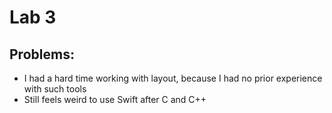 # Lab 3

## Problems:
 - I had a hard time working with layout, because I had no prior experience with such tools
 - Still feels weird to use Swift after C and C++

